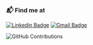 ### 📬 Find me at

[![Linkedin Badge](https://img.shields.io/badge/-LinkedIn-blue?style=flat&logo=Linkedin&logoColor=white&link=https://www.linkedin.com/in/jang-won-park/)](www.linkedin.com/in/bong-min-kim/)
[![Gmail Badge](https://img.shields.io/badge/-Gmail-d14836?style=flat&logo=Gmail&logoColor=white&link=mailto:adieujw@gmail.com)](klbm126@gmail.com)

<div>
  
![GitHub Contributions](https://github-readme-stats.vercel.app/api?username=BM-K&theme=jolly&show_icons=true)

</div>
